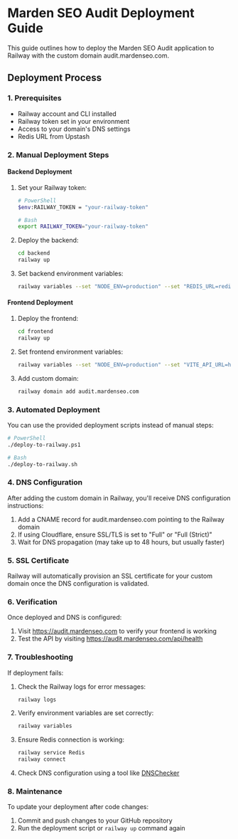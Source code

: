 # Marden SEO Audit Deployment Guide

This guide outlines how to deploy the Marden SEO Audit application to Railway with the custom domain audit.mardenseo.com.

## Deployment Process

### 1. Prerequisites

- Railway account and CLI installed
- Railway token set in your environment
- Access to your domain's DNS settings
- Redis URL from Upstash

### 2. Manual Deployment Steps

#### Backend Deployment

1. Set your Railway token:
   ```bash
   # PowerShell
   $env:RAILWAY_TOKEN = "your-railway-token"
   
   # Bash
   export RAILWAY_TOKEN="your-railway-token"
   ```

2. Deploy the backend:
   ```bash
   cd backend
   railway up
   ```

3. Set backend environment variables:
   ```bash
   railway variables --set "NODE_ENV=production" --set "REDIS_URL=redis://default:AVOLAAIjcDFmNzVjNDVjZGM3MGY0NDczODEyMTA0NTAyOGNkMTc5OXAxMA@smiling-shrimp-21387.upstash.io:6379"
   ```

#### Frontend Deployment

1. Deploy the frontend:
   ```bash
   cd frontend
   railway up
   ```

2. Set frontend environment variables:
   ```bash
   railway variables --set "NODE_ENV=production" --set "VITE_API_URL=https://audit.mardenseo.com/api"
   ```

3. Add custom domain:
   ```bash
   railway domain add audit.mardenseo.com
   ```

### 3. Automated Deployment

You can use the provided deployment scripts instead of manual steps:

```bash
# PowerShell
./deploy-to-railway.ps1

# Bash
./deploy-to-railway.sh
```

### 4. DNS Configuration

After adding the custom domain in Railway, you'll receive DNS configuration instructions:

1. Add a CNAME record for audit.mardenseo.com pointing to the Railway domain
2. If using Cloudflare, ensure SSL/TLS is set to "Full" or "Full (Strict)"
3. Wait for DNS propagation (may take up to 48 hours, but usually faster)

### 5. SSL Certificate

Railway will automatically provision an SSL certificate for your custom domain once the DNS configuration is validated.

### 6. Verification

Once deployed and DNS is configured:

1. Visit https://audit.mardenseo.com to verify your frontend is working
2. Test the API by visiting https://audit.mardenseo.com/api/health

### 7. Troubleshooting

If deployment fails:

1. Check the Railway logs for error messages:
   ```bash
   railway logs
   ```

2. Verify environment variables are set correctly:
   ```bash
   railway variables
   ```

3. Ensure Redis connection is working:
   ```bash
   railway service Redis
   railway connect
   ```

4. Check DNS configuration using a tool like [DNSChecker](https://dnschecker.org)

### 8. Maintenance

To update your deployment after code changes:

1. Commit and push changes to your GitHub repository
2. Run the deployment script or `railway up` command again
